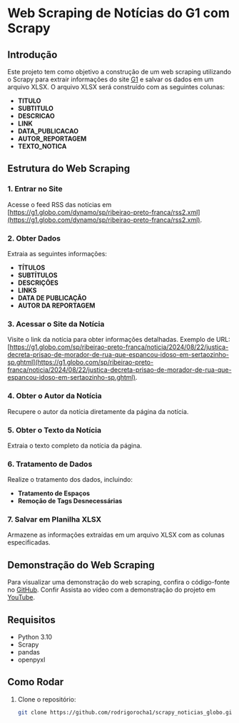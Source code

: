 # Web Scraping de Notícias do G1 com Scrapy

## Introdução

Este projeto tem como objetivo a construção de um web scraping utilizando o Scrapy para extrair informações do site [G1](https://g1.globo.com/dynamo/sp/ribeirao-preto-franca/rss2.xml) e salvar os dados em um arquivo XLSX. O arquivo XLSX será construído com as seguintes colunas:

- **TITULO**
- **SUBTITULO**
- **DESCRICAO**
- **LINK**
- **DATA_PUBLICACAO**
- **AUTOR_REPORTAGEM**
- **TEXTO_NOTICA**

## Estrutura do Web Scraping

### 1. Entrar no Site

Acesse o feed RSS das notícias em [https://g1.globo.com/dynamo/sp/ribeirao-preto-franca/rss2.xml](https://g1.globo.com/dynamo/sp/ribeirao-preto-franca/rss2.xml).

### 2. Obter Dados

Extraia as seguintes informações:
- **TÍTULOS**
- **SUBTÍTULOS**
- **DESCRIÇÕES**
- **LINKS**
- **DATA DE PUBLICAÇÃO**
- **AUTOR DA REPORTAGEM**

### 3. Acessar o Site da Notícia

Visite o link da notícia para obter informações detalhadas. Exemplo de URL: [https://g1.globo.com/sp/ribeirao-preto-franca/noticia/2024/08/22/justica-decreta-prisao-de-morador-de-rua-que-espancou-idoso-em-sertaozinho-sp.ghtml](https://g1.globo.com/sp/ribeirao-preto-franca/noticia/2024/08/22/justica-decreta-prisao-de-morador-de-rua-que-espancou-idoso-em-sertaozinho-sp.ghtml).

### 4. Obter o Autor da Notícia

Recupere o autor da notícia diretamente da página da notícia.

### 5. Obter o Texto da Notícia

Extraia o texto completo da notícia da página.

### 6. Tratamento de Dados

Realize o tratamento dos dados, incluindo:
- **Tratamento de Espaços**
- **Remoção de Tags Desnecessárias**

### 7. Salvar em Planilha XLSX

Armazene as informações extraídas em um arquivo XLSX com as colunas especificadas.

## Demonstração do Web Scraping

Para visualizar uma demonstração do web scraping, confira o código-fonte no [GitHub](https://github.com/rodrigorocha1/scrapy_noticias_globo).
Confir
Assista ao vídeo com a demonstração do projeto em [YouTube](https://youtu.be/DsCQ1fLuJ2U).


## Requisitos

- Python 3.10
- Scrapy
- pandas
- openpyxl

## Como Rodar

1. Clone o repositório:
   ```bash
   git clone https://github.com/rodrigorocha1/scrapy_noticias_globo.git
